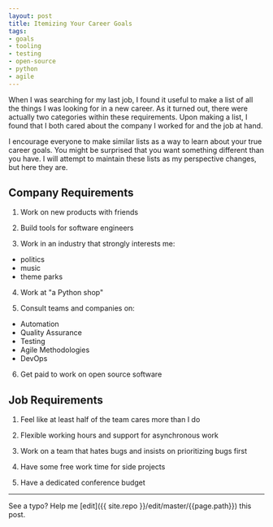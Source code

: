 ```yaml
---
layout: post
title: Itemizing Your Career Goals
tags:
- goals
- tooling
- testing
- open-source
- python
- agile
---
```


When I was searching for my last job, I found it useful to make a list of all the things I was looking for in a new career. As it turned out, there were actually two categories within these requirements. Upon making a list, I found that I both cared about the company I worked for and the job at hand.

I encourage everyone to make similar lists as a way to learn about your true career goals. You might be surprised that you want something different than you have. I will attempt to maintain these lists as my perspective changes, but here they are.

## Company Requirements

1. Work on new products with friends

2. Build tools for software engineers

3. Work in an industry that strongly interests me:
  - politics
  - music
  - theme parks

4. Work at "a Python shop"

5. Consult teams and companies on:
  - Automation
  - Quality Assurance
  - Testing
  - Agile Methodologies
  - DevOps

6. Get paid to work on open source software

## Job Requirements

1. Feel like at least half of the team cares more than I do

2. Flexible working hours and support for asynchronous work

3. Work on a team that hates bugs and insists on prioritizing bugs first

4. Have some free work time for side projects

5. Have a dedicated conference budget

-----

See a typo? Help me [edit]({{ site.repo }}/edit/master/{{page.path}}) this post.

